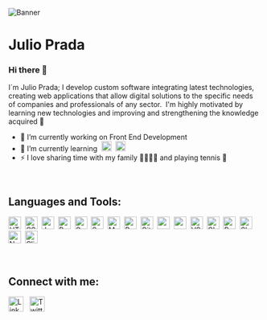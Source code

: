 ![Banner](https://i.ibb.co/BLn3Fwt/jcprada05-banner.png)

# Julio Prada

### Hi there 👋
I´m Julio Prada; I develop custom software integrating latest technologies, creating web applications that allow digital solutions to the specific needs of companies and professionals of any sector.&nbsp;&nbsp;I'm highly motivated by learning new technologies and improving and strengthening the knowledge acquired 🤪

- 🔭 I’m currently working on Front End Development
- 🌱 I’m currently learning&nbsp;&nbsp;<img src="https://cdn.icon-icons.com/icons2/2389/PNG/512/next_js_logo_icon_145038.png" alt="Next JS" height="20" />&nbsp;&nbsp;<img src="https://cdn.icon-icons.com/icons2/2415/PNG/512/redux_original_logo_icon_146365.png" alt="Redux" height="20" />
- ⚡ I love sharing time with my family 👨‍👩‍👧‍👦 and playing tennis 🎾

<br />

## Languages and Tools:

<img src="https://cdn-icons-png.flaticon.com/512/174/174854.png" alt="HTML" height="25" />&nbsp;&nbsp;<img src="https://cdn-icons-png.flaticon.com/512/732/732190.png" alt="CSS" height="25" />&nbsp;&nbsp;<img src="https://cdn-icons-png.flaticon.com/512/5968/5968292.png" alt="Javascript" height="25" />&nbsp;&nbsp;<img src="https://cdn0.iconfinder.com/data/icons/logos-brands-in-colors/128/react_color-256.png" alt="React JS" height="25" />&nbsp;&nbsp;<img src="https://cdn.icon-icons.com/icons2/2107/PNG/512/file_type_gatsby_icon_130583.png" alt="Gatsby" height="25" />&nbsp;&nbsp;<img src="https://cdn.icon-icons.com/icons2/2107/PNG/512/file_type_sass_icon_130182.png" alt="Sass" height="25" />&nbsp;&nbsp;<img src="https://img.icons8.com/color/344/material-ui.png" alt="Material UI" height="25" />&nbsp;&nbsp;<img src="https://upload.wikimedia.org/wikipedia/commons/thumb/b/b2/Bootstrap_logo.svg/250px-Bootstrap_logo.svg.png" alt="Bootstrap" height="25" />&nbsp;&nbsp;<img src="https://cdn.icon-icons.com/icons2/2107/PNG/512/file_type_git_icon_130581.png" alt="Git" height="25" />&nbsp;&nbsp;<img src="https://cdn.icon-icons.com/icons2/2415/PNG/512/npm_original_wordmark_logo_icon_146402.png" alt="npm" height="25" />&nbsp;&nbsp;<img src="https://cdn.icon-icons.com/icons2/2415/PNG/512/yarn_original_logo_icon_146287.png" al="yarn" height="25" />&nbsp;&nbsp;<img src="https://cdn.icon-icons.com/icons2/2107/PNG/512/file_type_vscode_icon_130084.png" alt="VS Code" height="25" />&nbsp;&nbsp;<img src="https://cdn.icon-icons.com/icons2/2148/PNG/512/terminal_icon_131942.png" alt="CLI" height="25" />&nbsp;&nbsp;<img src="https://cdn.icon-icons.com/icons2/3053/PNG/512/postman_macos_bigsur_icon_189815.png" alt="Postman" height="25" />&nbsp;&nbsp;<img src="https://cdn.icon-icons.com/icons2/2699/PNG/512/slack_logo_icon_170727.png" alt="Slack" height="25" />&nbsp;&nbsp;<img src="https://cdn.icon-icons.com/icons2/2389/PNG/512/notion_logo_icon_145025.png" alt="Notion" height="25" />&nbsp;&nbsp;<img src="https://cdn.theorg.com/7e38c149-9323-4382-a0ad-ce3d55f1f86f_thumb.png" alt="Clickup" height="25" />

<!--
&nbsp;&nbsp;<img src="https://cdn.icon-icons.com/icons2/2148/PNG/512/powershell_icon_132080.png" alt="CLI" height="25" />
&nbsp;&nbsp;<img src="https://cdn.icon-icons.com/icons2/2148/PNG/512/terminal_icon_131942.png" alt="CLI" height="25" />
&nbsp;&nbsp;<img src="" alt="" height="25" />
&nbsp;&nbsp;<img src="" alt="" height="25" />
&nbsp;&nbsp;<img src="" alt="" height="25" />
-->

<br />

## Connect with me:

<a href="https://www.linkedin.com/in/jcprada05/" target="_blank"><img src="https://cdn.icon-icons.com/icons2/1995/PNG/512/chat_communication_linked_in_media_social_icon_123255.png" alt="Linked In" height="30" /></a>&nbsp;&nbsp;&nbsp;<a href="https://twitter.com/jcprada05" target="_blank"><img src="https://cdn.icon-icons.com/icons2/1/PNG/256/social_Twitter_38.png" alt="Twitter" height="30" /></a>

<!--
[![Julio's GitHub stats](https://github-readme-stats.vercel.app/api?username=jcprada05)](https://github.com/jcprada05/github-readme-stats)
[![Top Langs](https://github-readme-stats.vercel.app/api/top-langs/?username=jcprada05)](https://github.com/jcprada05/github-readme-stats)
-->



<!--
**jcprada05/jcprada05** is a ✨ _special_ ✨ repository because its `README.md` (this file) appears on your GitHub profile.

Here are some ideas to get you started:

- 🔭 I’m currently working on Front End Development
- 🌱 I’m currently learning ...
- 👯 I’m looking to collaborate on ...
- 🤔 I’m looking for help with ...
- 💬 Ask me about ...
- 📫 How to reach me: ...
- 😄 Pronouns: ...
- ⚡ Fun fact: ...
-->
